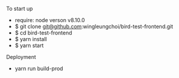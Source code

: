 To start up
- require: node verson v8.10.0
- $ git clone git@github.com:wingleungchoi/bird-test-frontend.git
- $ cd bird-test-frontend
- $ yarn install
- $ yarn start

Deployment
-  yarn run build-prod